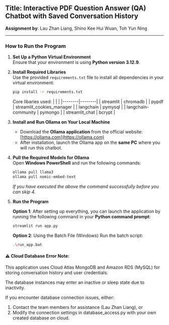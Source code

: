 ## Title: Interactive PDF Question Answer (QA) Chatbot with Saved Conversation History

**Assignment by**: Lau Zhan Liang, Shino Kee Hui Wuan, Toh Yun Ning

---

### How to Run the Program

1. **Set Up a Python Virtual Environment**  
   Ensure that your environment is using **Python version 3.12.9**.

2. **Install Required Libraries**  
   Use the provided `requirements.txt` file to install all dependencies in your virtual environment:

   ```bash
   pip install -r requirements.txt
   ```
   
   Core libaries used:
   |        |        |
   |--------|--------|
   | streamlit           | chromadb               |
   | pypdf               | streamlit_cookies_manager |
   | langchain           | pymysql                |
   | langchain-community | pymongo                |
   | streamlit_chat      | bcrypt                 |


3. **Install and Run Ollama on Your Local Machine**  
   - Download the **Ollama application** from the official website:  
     [https://ollama.com](https://ollama.com)
   - After installation, launch the Ollama app on the **same PC** where you will run this chatbot.

4. **Pull the Required Models for Ollama**  
   Open **Windows PowerShell** and run the following commands:

   ```bash
   ollama pull llama3
   ollama pull nomic-embed-text
   ```
   _If you have executed the above the command successfully before you can skip 4._

5. **Run the Program**

   **Option 1**: After setting up everything, you can launch the application by running the following command in your **Python command prompt**:

   ```bash
   streamlit run app.py
   ```

     **Option 2**: Using the Batch File (Windows) Run the batch script:
      ```bash
      .\run_app.bat
      ```


#### ⚠️ Cloud Database Error Note:
This application uses Cloud Atlas MongoDB and Amazon RDS (MySQL) for storing conversation history and user credentials.

The database instances may enter an inactive or sleep state due to inactivity.

If you encounter database connection issues, either:
1. Contact the team members for assistance (Lau Zhan Liang), or
2. Modify the connection settings in database_access.py with your own created database on cloud.


